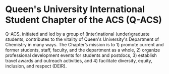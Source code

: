 ---
---

# Queen's University International Student Chapter of the ACS (Q-ACS)

Q-ACS, initiated and led by a group of (inter)national (under)graduate students, contributes to the vitality of Queen's University's Department of Chemistry in many ways. The Chapter’s mission is to 1) promote current and former students, staff, faculty, and the department as a whole, 2) organize professional development events for students and postdocs, 3) establish travel awards and outreach activities, and 4) facilitate diversity, equity, inclusion, and respect (DEIR).

